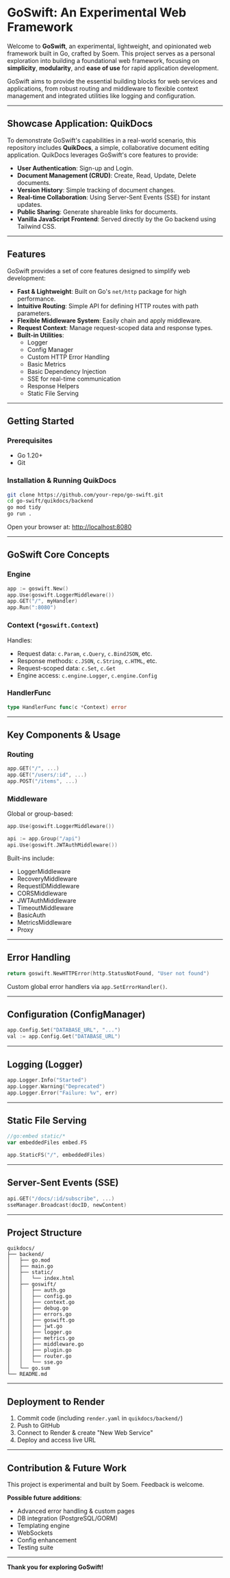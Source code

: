# GoSwift: An Experimental Web Framework

Welcome to **GoSwift**, an experimental, lightweight, and opinionated web framework built in Go, crafted by Soem. This project serves as a personal exploration into building a foundational web framework, focusing on **simplicity**, **modularity**, and **ease of use** for rapid application development.

GoSwift aims to provide the essential building blocks for web services and applications, from robust routing and middleware to flexible context management and integrated utilities like logging and configuration.

---

## Showcase Application: QuikDocs

To demonstrate GoSwift's capabilities in a real-world scenario, this repository includes **QuikDocs**, a simple, collaborative document editing application. QuikDocs leverages GoSwift's core features to provide:

- **User Authentication**: Sign-up and Login.
- **Document Management (CRUD)**: Create, Read, Update, Delete documents.
- **Version History**: Simple tracking of document changes.
- **Real-time Collaboration**: Using Server-Sent Events (SSE) for instant updates.
- **Public Sharing**: Generate shareable links for documents.
- **Vanilla JavaScript Frontend**: Served directly by the Go backend using Tailwind CSS.

---

## Features

GoSwift provides a set of core features designed to simplify web development:

- **Fast & Lightweight**: Built on Go's `net/http` package for high performance.
- **Intuitive Routing**: Simple API for defining HTTP routes with path parameters.
- **Flexible Middleware System**: Easily chain and apply middleware.
- **Request Context**: Manage request-scoped data and response types.
- **Built-in Utilities**:
  - Logger
  - Config Manager
  - Custom HTTP Error Handling
  - Basic Metrics
  - Basic Dependency Injection
  - SSE for real-time communication
  - Response Helpers
  - Static File Serving

---

## Getting Started

### Prerequisites

- Go 1.20+
- Git

### Installation & Running QuikDocs

```bash
git clone https://github.com/your-repo/go-swift.git
cd go-swift/quikdocs/backend
go mod tidy
go run .
```

Open your browser at: [http://localhost:8080](http://localhost:8080)

---

## GoSwift Core Concepts

### Engine

```go
app := goswift.New()
app.Use(goswift.LoggerMiddleware())
app.GET("/", myHandler)
app.Run(":8080")
```

### Context (`*goswift.Context`)

Handles:
- Request data: `c.Param`, `c.Query`, `c.BindJSON`, etc.
- Response methods: `c.JSON`, `c.String`, `c.HTML`, etc.
- Request-scoped data: `c.Set`, `c.Get`
- Engine access: `c.engine.Logger`, `c.engine.Config`

### HandlerFunc

```go
type HandlerFunc func(c *Context) error
```

---

## Key Components & Usage

### Routing

```go
app.GET("/", ...)
app.GET("/users/:id", ...)
app.POST("/items", ...)
```

### Middleware

Global or group-based:

```go
app.Use(goswift.LoggerMiddleware())

api := app.Group("/api")
api.Use(goswift.JWTAuthMiddleware())
```

Built-ins include:
- LoggerMiddleware
- RecoveryMiddleware
- RequestIDMiddleware
- CORSMiddleware
- JWTAuthMiddleware
- TimeoutMiddleware
- BasicAuth
- MetricsMiddleware
- Proxy

---

## Error Handling

```go
return goswift.NewHTTPError(http.StatusNotFound, "User not found")
```

Custom global error handlers via `app.SetErrorHandler()`.

---

## Configuration (ConfigManager)

```go
app.Config.Set("DATABASE_URL", "...")
val := app.Config.Get("DATABASE_URL")
```

---

## Logging (Logger)

```go
app.Logger.Info("Started")
app.Logger.Warning("Deprecated")
app.Logger.Error("Failure: %v", err)
```

---

## Static File Serving

```go
//go:embed static/*
var embeddedFiles embed.FS

app.StaticFS("/", embeddedFiles)
```

---

## Server-Sent Events (SSE)

```go
api.GET("/docs/:id/subscribe", ...)
sseManager.Broadcast(docID, newContent)
```

---

## Project Structure

```
quikdocs/
├── backend/
│   ├── go.mod
│   ├── main.go
│   ├── static/
│   │   └── index.html
│   ├── goswift/
│   │   ├── auth.go
│   │   ├── config.go
│   │   ├── context.go
│   │   ├── debug.go
│   │   ├── errors.go
│   │   ├── goswift.go
│   │   ├── jwt.go
│   │   ├── logger.go
│   │   ├── metrics.go
│   │   ├── middleware.go
│   │   ├── plugin.go
│   │   ├── router.go
│   │   └── sse.go
│   └── go.sum
└── README.md
```

---

## Deployment to Render

1. Commit code (including `render.yaml` in `quikdocs/backend/`)
2. Push to GitHub
3. Connect to Render & create "New Web Service"
4. Deploy and access live URL

---

## Contribution & Future Work

This project is experimental and built by Soem. Feedback is welcome.

**Possible future additions**:
- Advanced error handling & custom pages
- DB integration (PostgreSQL/GORM)
- Templating engine
- WebSockets
- Config enhancement
- Testing suite

---

**Thank you for exploring GoSwift!**
